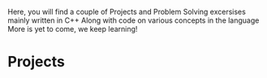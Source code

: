 Here, you will find a couple of Projects and Problem Solving excersises mainly written in C++
Along with code on various concepts in the language
More is yet to come, we keep learning!
# Projects
